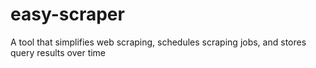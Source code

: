 # easy-scraper
A tool that simplifies web scraping, schedules scraping jobs, and stores query results over time
